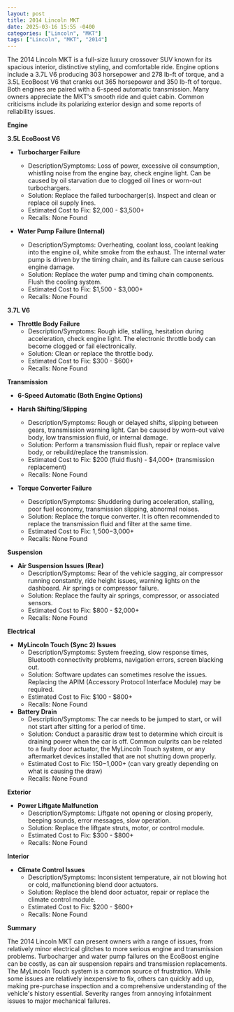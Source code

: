 ```yaml
---
layout: post
title: 2014 Lincoln MKT
date: 2025-03-16 15:55 -0400
categories: ["Lincoln", "MKT"]
tags: ["Lincoln", "MKT", "2014"]
---
```

The 2014 Lincoln MKT is a full-size luxury crossover SUV known for its spacious interior, distinctive styling, and comfortable ride. Engine options include a 3.7L V6 producing 303 horsepower and 278 lb-ft of torque, and a 3.5L EcoBoost V6 that cranks out 365 horsepower and 350 lb-ft of torque. Both engines are paired with a 6-speed automatic transmission. Many owners appreciate the MKT's smooth ride and quiet cabin. Common criticisms include its polarizing exterior design and some reports of reliability issues.

**Engine**

**3.5L EcoBoost V6**

*   **Turbocharger Failure**
    *   Description/Symptoms: Loss of power, excessive oil consumption, whistling noise from the engine bay, check engine light. Can be caused by oil starvation due to clogged oil lines or worn-out turbochargers.
    *   Solution: Replace the failed turbocharger(s). Inspect and clean or replace oil supply lines.
    *   Estimated Cost to Fix: $2,000 - $3,500+
    *   Recalls: None Found

*   **Water Pump Failure (Internal)**
    *   Description/Symptoms: Overheating, coolant loss, coolant leaking into the engine oil, white smoke from the exhaust. The internal water pump is driven by the timing chain, and its failure can cause serious engine damage.
    *   Solution: Replace the water pump and timing chain components. Flush the cooling system.
    *   Estimated Cost to Fix: $1,500 - $3,000+
    *   Recalls: None Found

**3.7L V6**

*   **Throttle Body Failure**
    *   Description/Symptoms: Rough idle, stalling, hesitation during acceleration, check engine light. The electronic throttle body can become clogged or fail electronically.
    *   Solution: Clean or replace the throttle body.
    *   Estimated Cost to Fix: $300 - $600+
    *   Recalls: None Found

**Transmission**

*   **6-Speed Automatic (Both Engine Options)**

*   **Harsh Shifting/Slipping**
    *   Description/Symptoms: Rough or delayed shifts, slipping between gears, transmission warning light. Can be caused by worn-out valve body, low transmission fluid, or internal damage.
    *   Solution: Perform a transmission fluid flush, repair or replace valve body, or rebuild/replace the transmission.
    *   Estimated Cost to Fix: $200 (fluid flush) - $4,000+ (transmission replacement)
    *   Recalls: None Found

*   **Torque Converter Failure**
    *   Description/Symptoms: Shuddering during acceleration, stalling, poor fuel economy, transmission slipping, abnormal noises.
    *   Solution: Replace the torque converter. It is often recommended to replace the transmission fluid and filter at the same time.
    *   Estimated Cost to Fix: $1,500-$3,000+
    *   Recalls: None Found

**Suspension**

*   **Air Suspension Issues (Rear)**
    *   Description/Symptoms: Rear of the vehicle sagging, air compressor running constantly, ride height issues, warning lights on the dashboard. Air springs or compressor failure.
    *   Solution: Replace the faulty air springs, compressor, or associated sensors.
    *   Estimated Cost to Fix: $800 - $2,000+
    *   Recalls: None Found

**Electrical**

*   **MyLincoln Touch (Sync 2) Issues**
    *   Description/Symptoms: System freezing, slow response times, Bluetooth connectivity problems, navigation errors, screen blacking out.
    *   Solution: Software updates can sometimes resolve the issues. Replacing the APIM (Accessory Protocol Interface Module) may be required.
    *   Estimated Cost to Fix: $100 - $800+
    *   Recalls: None Found
*   **Battery Drain**
    *   Description/Symptoms: The car needs to be jumped to start, or will not start after sitting for a period of time.
    *   Solution: Conduct a parasitic draw test to determine which circuit is draining power when the car is off. Common culprits can be related to a faulty door actuator, the MyLincoln Touch system, or any aftermarket devices installed that are not shutting down properly.
    *   Estimated Cost to Fix: $150-$1,000+ (can vary greatly depending on what is causing the draw)
    *   Recalls: None Found

**Exterior**

*   **Power Liftgate Malfunction**
    *   Description/Symptoms: Liftgate not opening or closing properly, beeping sounds, error messages, slow operation.
    *   Solution: Replace the liftgate struts, motor, or control module.
    *   Estimated Cost to Fix: $300 - $800+
    *   Recalls: None Found

**Interior**

*   **Climate Control Issues**
    *   Description/Symptoms: Inconsistent temperature, air not blowing hot or cold, malfunctioning blend door actuators.
    *   Solution: Replace the blend door actuator, repair or replace the climate control module.
    *   Estimated Cost to Fix: $200 - $600+
    *   Recalls: None Found

**Summary**

The 2014 Lincoln MKT can present owners with a range of issues, from relatively minor electrical glitches to more serious engine and transmission problems. Turbocharger and water pump failures on the EcoBoost engine can be costly, as can air suspension repairs and transmission replacements. The MyLincoln Touch system is a common source of frustration. While some issues are relatively inexpensive to fix, others can quickly add up, making pre-purchase inspection and a comprehensive understanding of the vehicle's history essential. Severity ranges from annoying infotainment issues to major mechanical failures.

